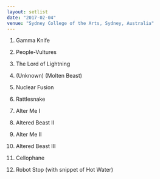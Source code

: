 ```yaml
---
layout: setlist
date: "2017-02-04"
venue: "Sydney College of the Arts, Sydney, Australia"
---
```


 1. Gamma Knife

 2. People-Vultures

 3. The Lord of Lightning

 4. (Unknown)
    (Molten Beast)
 5. Nuclear Fusion

 6. Rattlesnake

 7. Alter Me I

 8. Altered Beast II

 9. Alter Me II

10. Altered Beast III

11. Cellophane

12. Robot Stop
    (with snippet of Hot Water)


